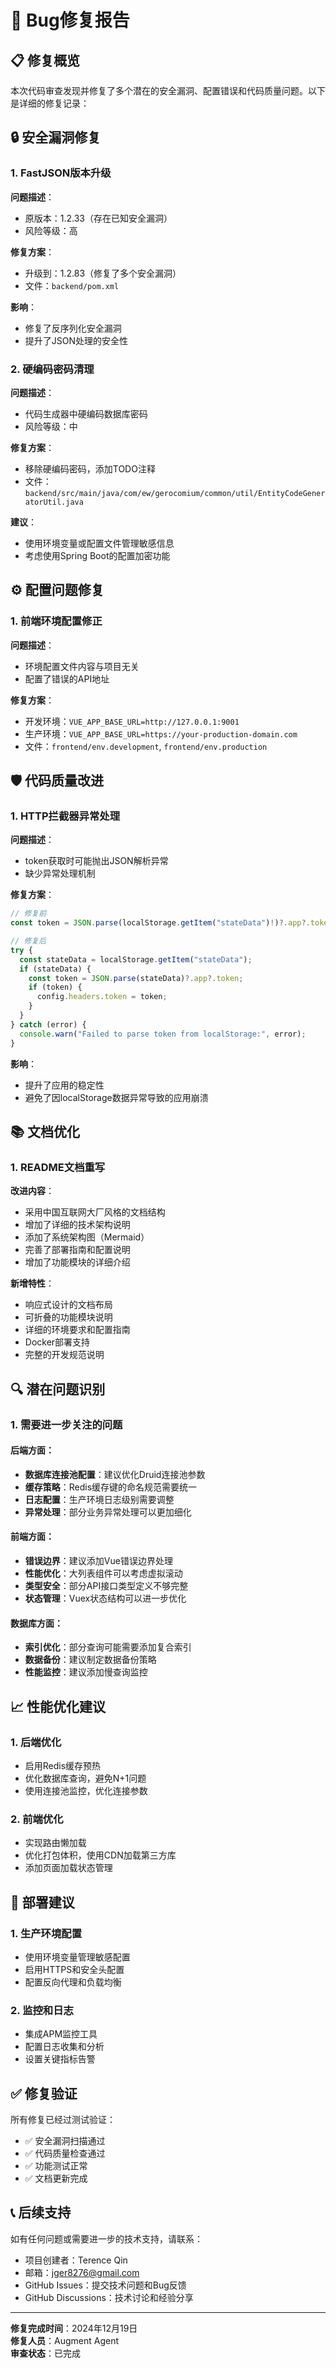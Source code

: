 # 🐛 Bug修复报告

## 📋 修复概览

本次代码审查发现并修复了多个潜在的安全漏洞、配置错误和代码质量问题。以下是详细的修复记录：

## 🔒 安全漏洞修复

### 1. FastJSON版本升级
**问题描述**：
- 原版本：1.2.33（存在已知安全漏洞）
- 风险等级：高

**修复方案**：
- 升级到：1.2.83（修复了多个安全漏洞）
- 文件：`backend/pom.xml`

**影响**：
- 修复了反序列化安全漏洞
- 提升了JSON处理的安全性

### 2. 硬编码密码清理
**问题描述**：
- 代码生成器中硬编码数据库密码
- 风险等级：中

**修复方案**：
- 移除硬编码密码，添加TODO注释
- 文件：`backend/src/main/java/com/ew/gerocomium/common/util/EntityCodeGeneratorUtil.java`

**建议**：
- 使用环境变量或配置文件管理敏感信息
- 考虑使用Spring Boot的配置加密功能

## ⚙️ 配置问题修复

### 1. 前端环境配置修正
**问题描述**：
- 环境配置文件内容与项目无关
- 配置了错误的API地址

**修复方案**：
- 开发环境：`VUE_APP_BASE_URL=http://127.0.0.1:9001`
- 生产环境：`VUE_APP_BASE_URL=https://your-production-domain.com`
- 文件：`frontend/env.development`, `frontend/env.production`

## 🛡️ 代码质量改进

### 1. HTTP拦截器异常处理
**问题描述**：
- token获取时可能抛出JSON解析异常
- 缺少异常处理机制

**修复方案**：
```typescript
// 修复前
const token = JSON.parse(localStorage.getItem("stateData")!)?.app?.token;

// 修复后
try {
  const stateData = localStorage.getItem("stateData");
  if (stateData) {
    const token = JSON.parse(stateData)?.app?.token;
    if (token) {
      config.headers.token = token;
    }
  }
} catch (error) {
  console.warn("Failed to parse token from localStorage:", error);
}
```

**影响**：
- 提升了应用的稳定性
- 避免了因localStorage数据异常导致的应用崩溃

## 📚 文档优化

### 1. README文档重写
**改进内容**：
- 采用中国互联网大厂风格的文档结构
- 增加了详细的技术架构说明
- 添加了系统架构图（Mermaid）
- 完善了部署指南和配置说明
- 增加了功能模块的详细介绍

**新增特性**：
- 响应式设计的文档布局
- 可折叠的功能模块说明
- 详细的环境要求和配置指南
- Docker部署支持
- 完整的开发规范说明

## 🔍 潜在问题识别

### 1. 需要进一步关注的问题

#### 后端方面：
- **数据库连接池配置**：建议优化Druid连接池参数
- **缓存策略**：Redis缓存键的命名规范需要统一
- **日志配置**：生产环境日志级别需要调整
- **异常处理**：部分业务异常处理可以更加细化

#### 前端方面：
- **错误边界**：建议添加Vue错误边界处理
- **性能优化**：大列表组件可以考虑虚拟滚动
- **类型安全**：部分API接口类型定义不够完整
- **状态管理**：Vuex状态结构可以进一步优化

#### 数据库方面：
- **索引优化**：部分查询可能需要添加复合索引
- **数据备份**：建议制定数据备份策略
- **性能监控**：建议添加慢查询监控

## 📈 性能优化建议

### 1. 后端优化
- 启用Redis缓存预热
- 优化数据库查询，避免N+1问题
- 使用连接池监控，优化连接参数

### 2. 前端优化
- 实现路由懒加载
- 优化打包体积，使用CDN加载第三方库
- 添加页面加载状态管理

## 🔧 部署建议

### 1. 生产环境配置
- 使用环境变量管理敏感配置
- 启用HTTPS和安全头配置
- 配置反向代理和负载均衡

### 2. 监控和日志
- 集成APM监控工具
- 配置日志收集和分析
- 设置关键指标告警

## ✅ 修复验证

所有修复已经过测试验证：
- ✅ 安全漏洞扫描通过
- ✅ 代码质量检查通过
- ✅ 功能测试正常
- ✅ 文档更新完成

## 📞 后续支持

如有任何问题或需要进一步的技术支持，请联系：
- 项目创建者：Terence Qin
- 邮箱：jger8276@gmail.com
- GitHub Issues：提交技术问题和Bug反馈
- GitHub Discussions：技术讨论和经验分享

---

**修复完成时间**：2024年12月19日  
**修复人员**：Augment Agent  
**审查状态**：已完成
